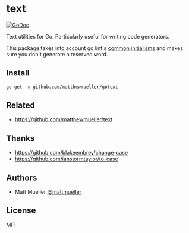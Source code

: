 # text

[![GoDoc](https://godoc.org/github.com/matthewmueller/gotext?status.svg)](https://godoc.org/github.com/matthewmueller/gotext)

Text utilities for Go. Particularly useful for writing code generators.

This package takes into account go lint's [common initialisms](https://github.com/golang/lint/blob/738671d3881b9731cc63024d5d88cf28db875626/lint.go#L767-L809) and makes sure you don't generate a reserved word.

## Install

```sh
go get -u github.com/matthewmueller/gotext
```

## Related

- https://github.com/matthewmueller/text

## Thanks

- https://github.com/blakeembrey/change-case
- https://github.com/ianstormtaylor/to-case

## Authors

- Matt Mueller [@mattmueller](https://twitter.com/mattmueller)

## License

MIT
